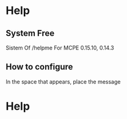 # Help
## System Free
Sistem Of /helpme For MCPE 0.15.10, 0.14.3
## How to configure
In the space that appears, place the message
# Help
